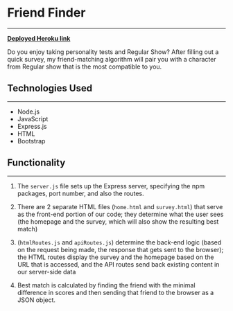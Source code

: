 # Friend Finder
---

**[Deployed Heroku link](https://regular-friend.herokuapp.com/)**

Do you enjoy taking personality tests and Regular Show?  After filling out a quick survey, my friend-matching algorithm will pair you with a character from Regular show that is the most compatible to you.

## Technologies Used
---
- Node.js
- JavaScript
- Express.js
- HTML
- Bootstrap

## Functionality
---
1. The `server.js` file sets up the Express server, specifying the npm packages, port number, and also the routes.

2. There are 2 separate HTML files (`home.html` and `survey.html`) that serve as the front-end portion of our code; they determine what the user sees (the homepage and the survey, which will also show the resulting best match)

3. (`htmlRoutes.js` and `apiRoutes.js`) determine the back-end logic (based on the request being made, the response that gets sent to the browser); the HTML routes display the survey and the homepage based on the URL that is accessed, and the API routes send back existing content in our server-side data

4. Best match is calculated by finding the friend with the minimal difference in scores and then sending that friend to the browser as a JSON object.

